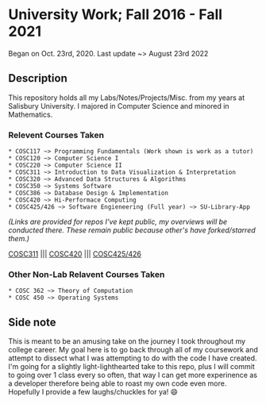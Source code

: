 # University Work; Fall 2016 - Fall 2021

Began on Oct. 23rd, 2020. Last update ~> August 23rd 2022

## Description

This repository holds all my Labs/Notes/Projects/Misc. from my years at Salisbury University.  I majored in Computer Science and minored in Mathematics. 

### Relevent Courses Taken 


	* COSC117 ~> Programming Fundamentals (Work shown is work as a tutor)
	* COSC120 ~> Computer Science I
	* COSC220 ~> Computer Science II
    * COSC311 ~> Introduction to Data Visualization & Interpretation
	* COSC320 ~> Advanced Data Structures & Algorithms
	* COSC350 ~> Systems Software
	* COSC386 ~> Database Design & Implementation
    * COSC420 ~> Hi-Performace Computing
	* COSC425/426 ~> Software Engieneering (Full year) ~> SU-Library-App

_(Links are provided for repos I've kept public, my overviews will be conducted there. These remain public because other's have forked/starred them.)_

[COSC311](https://github.com/samdish7/COSC311) ||| [COSC420](https://github.com/samdish7/COSC420) ||| [COSC425/426](https://github.com/samdish7/SU_Library_App)

### Other Non-Lab Relavent Courses Taken

	* COSC 362 ~> Theory of Computation
	* COSC 450 ~> Operating Systems

## Side note

This is meant to be an amusing take on the journey I took throughout my college career. My goal here is to go back through all of my coursework and attempt to dissect what I was attempting to do with the code I have created. I'm going for a slightly light-lighthearted take to this repo, plus I will commit to going over 1 class every so often, that way I can get more experinence as a developer therefore being able to roast my own code even more. Hopefully I provide a few laughs/chuckles for ya! :smile:
